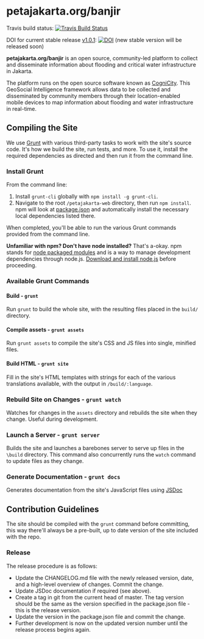 petajakarta.org/banjir
======================

Travis build status: [![Travis Build Status](https://travis-ci.org/smart-facility/petajakarta-web.svg?branch=master)](https://travis-ci.org/smart-facility/petajakarta-web)

DOI for current stable release [v1.0.1](https://github.com/smart-facility/petajakarta-web/releases/tag/v1.0.1): [![DOI](https://zenodo.org/badge/19201/smart-facility/petajakarta-web.svg)](https://zenodo.org/badge/latestdoi/19201/smart-facility/petajakarta-web)
 (new stable version will be released soon)

**petajakarta.org/banjir** is an open source, community-led platform to collect and disseminate information about flooding and critical water infrastructure in Jakarta.

The platform runs on the open source software known as [CogniCity](http://cognicity.info/). This GeoSocial Intelligence framework allows data to be collected and disseminated by community members through their location-enabled mobile devices to map information about flooding and water infrastructure in real-time.

## Compiling the Site

We use [Grunt](http://gruntjs.com/) with various third-party tasks to work with the site's source code. It's how we build the site, run tests, and more. To use it, install the required dependencies as directed and then run it from the command line.

### Install Grunt

From the command line:

1. Install `grunt-cli` globally with `npm install -g grunt-cli`.
2. Navigate to the root `/petajakarta-web` directory, then run `npm install`. npm will look at [package.json](https://github.com/twbs/bootstrap/blob/master/package.json) and automatically install the necessary local dependencies listed there.

When completed, you'll be able to run the various Grunt commands provided from the command line.

**Unfamiliar with npm? Don't have node installed?** That's a-okay. npm stands for [node packaged modules](http://npmjs.org/) and is a way to manage development dependencies through node.js. [Download and install node.js](http://nodejs.org/download/) before proceeding.

### Available Grunt Commands

#### Build - `grunt`
Run `grunt` to build the whole site, with the resulting files placed in the `build/` directory.

#### Compile assets - `grunt assets`
Run `grunt assets` to compile the site's CSS and JS files into single, minified files.

#### Build HTML - `grunt site`
Fill in the site's HTML templates with strings for each of the various translations available, with the output in `/build/:language`.

### Rebuild Site on Changes - `grunt watch`
Watches for changes in the `assets` directory and rebuilds the site when they change. Useful during development.

### Launch a Server - `grunt server`
Builds the site and launches a barebones server to serve up files in the `\build` directory. This command also concurrently runs the `watch` command to update files as they change.

### Generate Documentation - `grunt docs`
Generates documentation from the site's JavaScript files using [JSDoc](http://usejsdoc.org/)

## Contribution Guidelines

The site should be compiled with the `grunt` command before committing, this way there'll always be a pre-built, up to date version of the site included with the repo.

### Release

The release procedure is as follows:
* Update the CHANGELOG.md file with the newly released version, date, and a high-level overview of changes. Commit the change.
* Update JSDoc documentation if required (see above).
* Create a tag in git from the current head of master. The tag version should be the same as the version specified in the package.json file - this is the release version.
* Update the version in the package.json file and commit the change.
* Further development is now on the updated version number until the release process begins again.
